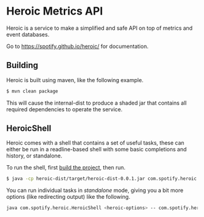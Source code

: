 # Heroic Metrics API

Heroic is a service to make a simplified and safe API on top of metrics and
event databases.

Go to https://spotify.github.io/heroic/ for documentation.

## Building

Heroic is built using maven, like the following example.

```bash
$ mvn clean package
```

This will cause the internal-dist to produce a shaded jar that contains all
required dependencies to operate the service.

## HeroicShell

Heroic comes with a shell that contains a set of useful tasks, these can either
be run in a readline-based shell with some basic completions and history, or
standalone.

To run the shell, first [build the project](#building), then run.

```bash
$ java -cp heroic-dist/target/heroic-dist-0.0.1.jar com.spotify.heroic.HeroicShell [config]
```

You can run individual tasks in _standalone_ mode, giving you a bit more
options (like redirecting output) like the following.

```bash
java com.spotify.heroic.HeroicShell <heroic-options> -- com.spotify.heroic.shell.task.<task-name> <task-options>
